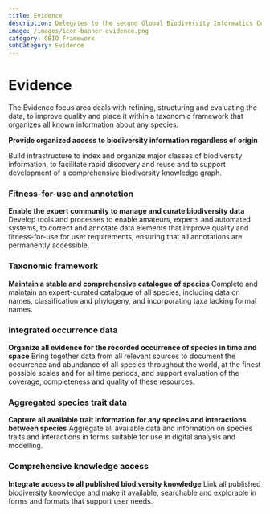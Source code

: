 ```yaml
---
title: Evidence
description: Delegates to the second Global Biodiversity Informatics Conference (GBIC2) called for a global alliance for biodiversity knowledge to align efforts to deliver current, accurate and comprehensive data, information and knowledge on the world's biodiversity. 
image: /images/icon-banner-evidence.png
category: GBIO Framework
subCategory: Evidence
---
```

Evidence
===================

The Evidence focus area deals with refining, structuring and evaluating the data, to improve quality and place it within a taxonomic framework that organizes all known information about any species. 

**Provide organized access to biodiversity information regardless of origin**

Build infrastructure to index and organize major classes of biodiversity information, to facilitate rapid discovery and reuse and to support development of a comprehensive biodiversity knowledge graph.

<!-- toc -->
<!-- tocstop -->

### Fitness-for-use and annotation

**Enable the expert community to manage and curate biodiversity data**
Develop tools and processes to enable amateurs, experts and automated systems, to correct and annotate data elements that improve quality and fitness-for-use for user requirements, ensuring that all annotations are permanently accessible.

### Taxonomic framework

**Maintain a stable and comprehensive catalogue of species**
Complete and maintain an expert-curated catalogue of all species, including data on names, classification and phylogeny, and incorporating taxa lacking formal names.

### Integrated occurrence data

**Organize all evidence for the recorded occurrence of species in time and space**
Bring together data from all relevant sources to document the occurrence and abundance of all species throughout the world, at the finest possible scales and for all time periods, and support evaluation of the coverage, completeness and quality of these resources.

### Aggregated species trait data

**Capture all available trait information for any species and interactions between species**
Aggregate all available data and information on species traits and interactions in forms suitable for use in digital analysis and modelling.

### Comprehensive knowledge access

**Integrate access to all published biodiversity knowledge**
Link all published biodiversity knowledge and make it available, searchable and explorable in forms and formats that support user needs.